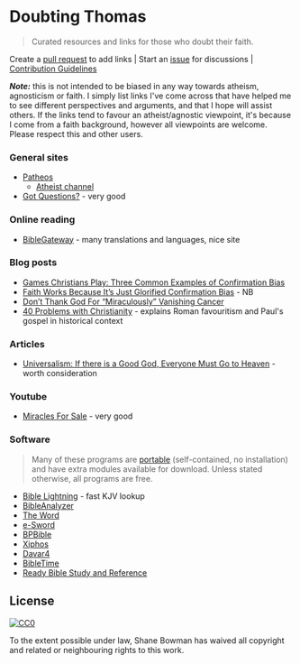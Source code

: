 
# Doubting Thomas

> Curated resources and links for those who doubt their faith.

Create a [pull request](https://github.com/shnbwmn/doubting-thomas/pulls) to add links | Start an [issue](https://github.com/shnbwmn/doubting-thomas/issues) for discussions | [Contribution Guidelines](https://github.com/shnbwmn/doubting-thomas/blob/master/Contribute.md)

**_Note:_** this is not intended to be biased in any way towards atheism, agnosticism or faith. I simply list links I've come across that have helped me to see different perspectives and arguments, and that I hope will assist others. If the links tend to favour an atheist/agnostic viewpoint, it's because I come from a faith background, however all viewpoints are welcome. Please respect this and other users.

### General sites

* [Patheos](http://www.patheos.com/)
	* [Atheist channel](http://www.patheos.com/Atheist)
* [Got Questions?](http://www.gotquestions.org/) - very good

### Online reading

* [BibleGateway](https://www.biblegateway.com/) - many translations and languages, nice site

### Blog posts

* [Games Christians Play: Three Common Examples of Confirmation Bias](http://www.patheos.com/blogs/godlessindixie/2014/05/22/games-christians-play-three-common-examples-of-confirmation-bias/)
* [Faith Works Because It’s Just Glorified Confirmation Bias](http://www.patheos.com/blogs/barrierbreaker/faithglorification-of-confirmation-bias/) - NB
* [Don’t Thank God For “Miraculously” Vanishing Cancer](http://www.patheos.com/blogs/barrierbreaker/dont-thank-god-for-miraculously-vanishing-cancer/)
* [40 Problems with Christianity](http://www.patheos.com/blogs/friendlyatheist/2014/08/26/40-problems-with-christianity/) - explains Roman favouritism and Paul's gospel in historical context

### Articles

* [Universalism: If there is a Good God, Everyone Must Go to Heaven](http://www.vexen.co.uk/religion/universalism.html) - worth consideration

### Youtube

* [Miracles For Sale](https://www.youtube.com/watch?v=iuP5uOI7Xwc) - very good

### Software

> Many of these programs are [portable](https://github.com/shnbwmn/awesome-portable) (self-contained, no installation) and have extra modules available for download. Unless stated otherwise, all programs are free.

* [Bible Lightning](http://www.softpedia.com/get/PORTABLE-SOFTWARE/Education/BibleLightning-Portable.shtml) - fast KJV lookup
* [BibleAnalyzer](http://www.bibleanalyzer.com/)
* [The Word](http://www.theword.net/index.php?)
* [e-Sword](http://www.e-sword.net/)
* [BPBible](https://github.com/bpbible/bpbible)
* [Xiphos](http://xiphos.org/)
* [Davar4](http://www.davar3.net/)
* [BibleTime](http://bibletime.info/)
* [Ready Bible Study and Reference](http://www.softpedia.com/get/Others/Home-Education/Ready-Bible-Study-and-Reference.shtml)

## License

[![CC0](http://i.creativecommons.org/p/zero/1.0/88x31.png)](http://creativecommons.org/publicdomain/zero/1.0/)

To the extent possible under law, Shane Bowman has waived all copyright and related or neighbouring rights to this work.


